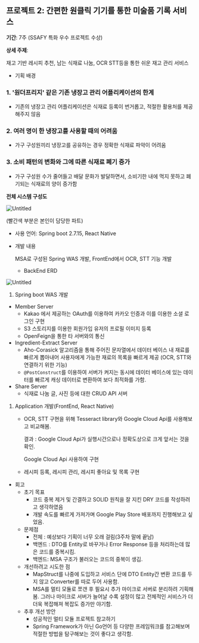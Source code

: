 ## 프로젝트 2: 간편한 원클릭 기기를 통한 미술품 기록 서비스

**기간**: 7주 (SSAFY 특화 우수 프로젝트 수상)

**상세 주제**: 

재고 기반 레시피 추천, 남는 식재료 나눔, OCR STT등을 통한 쉬운 재고 관리 서비스

- 기획 배경
### 1. '원더프리지' 같은 기존 냉장고 관리 어플리케이션의 한계
- 기존의 냉장고 관리 어플리케이션은 식재료 등록이 번거롭고, 적절한 활용처를 제공해주지 않음
### 2. 여러 명이 한 냉장고를 사용할 때의 어려움
- 가구 구성원끼리 냉장고를 공유하는 경우 정확한 식재료 파악이 어려움
### 3. 소비 패턴의 변화와 그에 따른 식재료 폐기 증가
- 가구 구성원 수가 줄어들고 배달 문화가 발달하면서, 소비기한 내에 먹지 못하고 폐기되는 식재료의 양이 증가함

**전체 시스템 구성도**

![Untitled](../resource/2nd_proj_architecture.png)

(빨간색 부분은 본인이 담당한 파트)

- 사용 언어: Spring boot 2.7.15, React Native
- 개발 내용
    
    MSA로 구성된 Spring WAS 개발, FrontEnd에서 OCR, STT 기능 개발 
    
    - BackEnd ERD

![Untitled](../resource/2nd_erd.png)

1. Spring boot WAS 개발
- Member Server
    - Kakao 에서 제공하는 OAuth를 이용하여 카카오 인증과 이를 이용한 소셜 로그인 구현
    - S3 스토리지를 이용한 회원가입 유저의 프로필 이미지 등록
    - OpenFeign을 통한 타 서버와의 통신
- Ingredient-Extract Server
    - Aho-Corasick 알고리즘을 통해 주어진 문자열에서 데이터 베이스 내 재료를 빠르게 뽑아내어 사용자에게 가능한 재료의 목록을 빠르게 제공 (OCR, STT와 연결하기 위한 기능)
    - `@PostConstruct`를 이용하여 서버가 켜지는 동시에 데이터 베이스에 있는 데이터를 빠르게 캐싱 데이터로 변환하여 보다 최적화를 가함.
- Share Server
    - 식재료 나눔 글, 사진 등에 대한 CRUD API 서버
1. Application 개발(FrontEnd, React Native) 
    - OCR, STT 구현을 위해 Tesseract library와 Google Cloud Api를 사용해보고 비교해봄.
        
        결과 : Google Cloud Api가 실행시간으로나 정확도상으로 크게 앞서는 것을 확인. 
        
        Google Cloud Api 사용하여 구현
        
    - 레시피 등록, 레시피 관리, 레시피 좋아요 및 목록 구현

- 회고
    - 초기 목표
        - 코드 중복 제거 및 간결하고 SOLID 원칙을 잘 지킨 DRY 코드를 작성하려고 생각하였음
        - 개발 속도를 빠르게 가져가며 Google Play Store 배포까지 진행해보고 싶었음.
    - 문제점
        - 전체 : 예상보다 기획이 너무 오래 걸림(3주차 말에 끝남)
        - 백엔드 : DTO를 Entity로 바꾸거나 Error Response 등을 처리하는데 많은 코드를 중복시킴.
        - 백엔드: MSA 구조가 불러오는 코드의 중복이 생김.
    - 개선하려고 시도한 점
        - MapStruct를 나중에 도입하고 서비스 단에 DTO Entity간 변환 코드를 두지 않고 Converter를 따로 두어 사용함.
        - MSA를 멀티 모듈로 쪼갠 후 필요시 추가 마이크로 서버로 분리하려 기획해봄. 그러나 마이크로 서버가 늘어날 수록 설정이 많고 전체적인 서비스가 더더욱 복잡해져 복잡도 증가만 야기함.
    - 추후 개선 방안
        - 성공적인 멀티 모듈 프로젝트 참고하기
        - Spring Framework가 아닌 Go언어 등 다양한 프레임워크를 참고해보며 적절한 방법을 탐구해보는 것이 좋다고 생각함.
